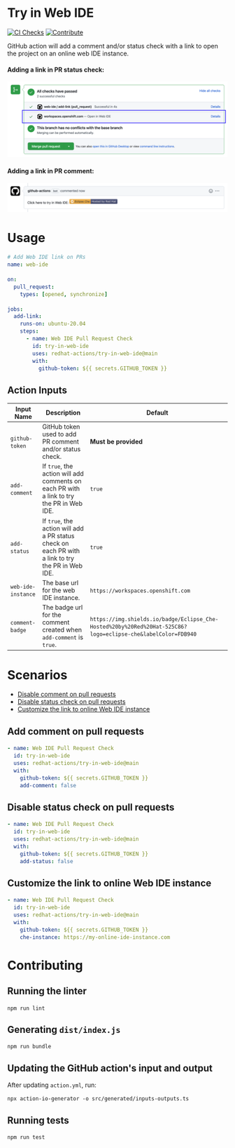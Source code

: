# Try in Web IDE

[![CI Checks](https://github.com/redhat-actions/try-in-web-ide/actions/workflows/ci.yml/badge.svg)](https://github.com/redhat-actions/try-in-web-ide/actions/workflows/ci.yml)
[![Contribute](https://www.eclipse.org/che/contribute.svg)](https://workspaces.openshift.com#https://github.com/redhat-actions/try-in-web-ide)

GitHub action will add a comment and/or status check with a link to open the project on an online web IDE instance.

#### Adding a link in PR status check:
![Status check screenshot](images/status_check.png)

#### Adding a link in PR comment:
![Comment screenshot](images/comment.png)

# Usage
```yaml
# Add Web IDE link on PRs
name: web-ide

on:
  pull_request:
    types: [opened, synchronize]

jobs:
  add-link:
    runs-on: ubuntu-20.04
    steps:
      - name: Web IDE Pull Request Check
        id: try-in-web-ide
        uses: redhat-actions/try-in-web-ide@main
        with:
          github-token: ${{ secrets.GITHUB_TOKEN }}
```

## Action Inputs

| Input Name | Description | Default |
| ---------- | ----------- | ------- |
| `github-token` | GitHub token used to add PR comment and/or status check. | **Must be provided**
| `add-comment` | If `true`, the action will add comments on each PR with a link to try the PR in Web IDE. | `true`
| `add-status` | If `true`, the action will add a PR status check on each PR with a link to try the PR in Web IDE. | `true`
| `web-ide-instance` | The base url for the web IDE instance. | `https://workspaces.openshift.com`
| `comment-badge` | The badge url for the comment created when `add-comment` is `true`. | `https://img.shields.io/badge/Eclipse_Che-Hosted%20by%20Red%20Hat-525C86?logo=eclipse-che&labelColor=FDB940`

# Scenarios
- [Disable comment on pull requests](#add-comment-on-pull-requests)
- [Disable status check on pull requests](#disable-status-check-on-pull-requests)
- [Customize the link to online Web IDE instance](#customize-the-link-to-online-web-ide-instance)

## Add comment on pull requests

```yaml
- name: Web IDE Pull Request Check
  id: try-in-web-ide
  uses: redhat-actions/try-in-web-ide@main
  with:
    github-token: ${{ secrets.GITHUB_TOKEN }}
    add-comment: false
```

## Disable status check on pull requests

```yaml
- name: Web IDE Pull Request Check
  id: try-in-web-ide
  uses: redhat-actions/try-in-web-ide@main
  with:
    github-token: ${{ secrets.GITHUB_TOKEN }}
    add-status: false
```

## Customize the link to online Web IDE instance

```yaml
- name: Web IDE Pull Request Check
  id: try-in-web-ide
  uses: redhat-actions/try-in-web-ide@main
  with:
    github-token: ${{ secrets.GITHUB_TOKEN }}
    che-instance: https://my-online-ide-instance.com
```

# Contributing
## Running the linter
```
npm run lint
```
## Generating `dist/index.js`
```
npm run bundle
```
## Updating the GitHub action's input and output
After updating `action.yml`, run:
```
npx action-io-generator -o src/generated/inputs-outputs.ts
```
## Running tests
```
npm run test
```